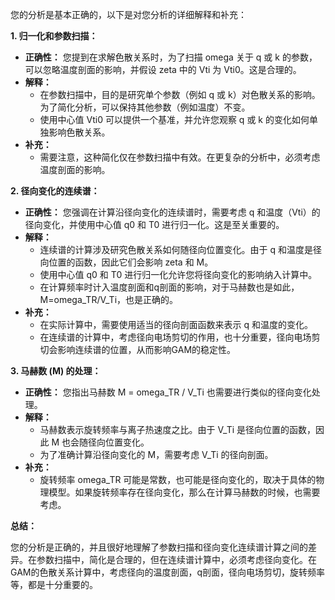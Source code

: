 您的分析是基本正确的，以下是对您分析的详细解释和补充：

**1. 归一化和参数扫描：**

- **正确性：** 您提到在求解色散关系时，为了扫描 omega 关于 q 或 k 的参数，可以忽略温度剖面的影响，并假设 zeta 中的 Vti 为 Vti0。这是合理的。
- **解释：**
    - 在参数扫描中，目的是研究单个参数（例如 q 或 k）对色散关系的影响。为了简化分析，可以保持其他参数（例如温度）不变。
    - 使用中心值 Vti0 可以提供一个基准，并允许您观察 q 或 k 的变化如何单独影响色散关系。
- **补充：**
    - 需要注意，这种简化仅在参数扫描中有效。在更复杂的分析中，必须考虑温度剖面的影响。

**2. 径向变化的连续谱：**

- **正确性：** 您强调在计算沿径向变化的连续谱时，需要考虑 q 和温度（Vti）的径向变化，并使用中心值 q0 和 T0 进行归一化。这是至关重要的。
- **解释：**
    - 连续谱的计算涉及研究色散关系如何随径向位置变化。由于 q 和温度是径向位置的函数，因此它们会影响 zeta 和 M。
    - 使用中心值 q0 和 T0 进行归一化允许您将径向变化的影响纳入计算中。
    - 在计算频率时计入温度剖面和q剖面的影响，对于马赫数也是如此，M=omega_TR/V_Ti，也是正确的。
- **补充：**
    - 在实际计算中，需要使用适当的径向剖面函数来表示 q 和温度的变化。
    - 在连续谱的计算中，考虑径向电场剪切的作用，也十分重要，径向电场剪切会影响连续谱的位置，从而影响GAM的稳定性。

**3. 马赫数 (M) 的处理：**

- **正确性：** 您指出马赫数 M = omega_TR / V_Ti 也需要进行类似的径向变化处理。
- **解释：**
    - 马赫数表示旋转频率与离子热速度之比。由于 V_Ti 是径向位置的函数，因此 M 也会随径向位置变化。
    - 为了准确计算沿径向变化的 M，需要考虑 V_Ti 的径向剖面。
- **补充：**
    - 旋转频率 omega_TR 可能是常数，也可能是径向变化的，取决于具体的物理模型。如果旋转频率存在径向变化，那么在计算马赫数的时候，也需要考虑。

**总结：**

您的分析是正确的，并且很好地理解了参数扫描和径向变化连续谱计算之间的差异。在参数扫描中，简化是合理的，但在连续谱计算中，必须考虑径向变化。在GAM的色散关系计算中，考虑径向的温度剖面，q剖面，径向电场剪切，旋转频率等，都是十分重要的。